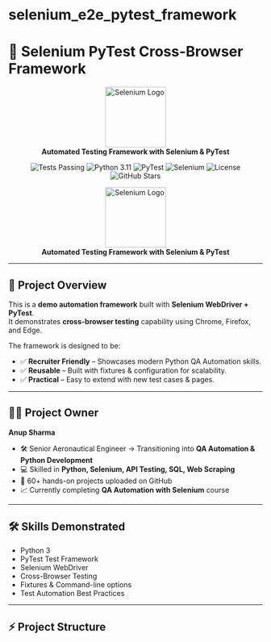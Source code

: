 # selenium_e2e_pytest_framework
# 🚀 Selenium PyTest Cross-Browser Framework

<p align="center">
  <img src="https://upload.wikimedia.org/wikipedia/commons/d/d5/Selenium_Logo.png" alt="Selenium Logo" width="120"/>
  <br/>
  <b>Automated Testing Framework with Selenium & PyTest</b>


<p align="center">
  <!-- Build/Test Badge -->
  <img src="https://img.shields.io/badge/tests-passing-brightgreen?style=for-the-badge" alt="Tests Passing"/>
  
  <!-- Python Version -->
  <img src="https://img.shields.io/badge/python-3.11-blue?style=for-the-badge&logo=python" alt="Python 3.11"/>
  
  <!-- PyTest -->
  <img src="https://img.shields.io/badge/framework-pytest-orange?style=for-the-badge&logo=pytest" alt="PyTest"/>
  
  <!-- Selenium -->
  <img src="https://img.shields.io/badge/selenium-automation-green?style=for-the-badge&logo=selenium" alt="Selenium"/>
  
  <!-- License -->
  <img src="https://img.shields.io/badge/license-MIT-red?style=for-the-badge" alt="License"/>
  
  <!-- Repo Stars -->
  <img src="https://img.shields.io/github/stars/anupsharma/demo-selenium-pytest?style=for-the-badge&logo=github" alt="GitHub Stars"/>
</p>

<p align="center">
  <img src="https://upload.wikimedia.org/wikipedia/commons/d/d5/Selenium_Logo.png" alt="Selenium Logo" width="120"/>
  <br/>
  <b>Automated Testing Framework with Selenium & PyTest</b>
</p>

---

## 📌 Project Overview
This is a **demo automation framework** built with **Selenium WebDriver + PyTest**.  
It demonstrates **cross-browser testing** capability using Chrome, Firefox, and Edge.

The framework is designed to be:
- ✅ **Recruiter Friendly** – Showcases modern Python QA Automation skills.
- ✅ **Reusable** – Built with fixtures & configuration for scalability.
- ✅ **Practical** – Easy to extend with new test cases & pages.

---

## 👨‍💻 Project Owner
**Anup Sharma**  
- 🛠 Senior Aeronautical Engineer → Transitioning into **QA Automation & Python Development**  
- 💻 Skilled in **Python, Selenium, API Testing, SQL, Web Scraping**  
- 🎯 60+ hands-on projects uploaded on GitHub  
- 📈 Currently completing **QA Automation with Selenium** course  

---

## 🛠 Skills Demonstrated
- Python 3  
- PyTest Test Framework  
- Selenium WebDriver  
- Cross-Browser Testing  
- Fixtures & Command-line options  
- Test Automation Best Practices  

---

## ⚡ Project Structure
